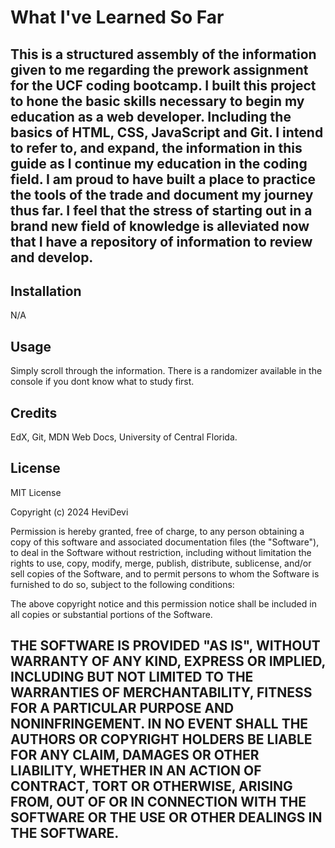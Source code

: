 # What I've Learned So Far

## This is a structured assembly of the information given to me regarding the prework assignment for the UCF coding bootcamp. I built this project to hone the basic skills necessary to begin my education as a web developer. Including the basics of HTML, CSS, JavaScript and Git. I intend to refer to, and expand, the information in this guide as I continue my education in the coding field. I am proud to have built a place to practice the tools of the trade and document my journey thus far. I feel that the stress of starting out in a brand new field of knowledge is alleviated now that I have a repository of information to review and develop. 

## Installation

N/A

## Usage

Simply scroll through the information. There is a randomizer available in the console if you dont know what to study first. 


## Credits

EdX, Git, MDN Web Docs, University of Central Florida.

## License

MIT License

Copyright (c) 2024 HeviDevi

Permission is hereby granted, free of charge, to any person obtaining a copy
of this software and associated documentation files (the "Software"), to deal
in the Software without restriction, including without limitation the rights
to use, copy, modify, merge, publish, distribute, sublicense, and/or sell
copies of the Software, and to permit persons to whom the Software is
furnished to do so, subject to the following conditions:

The above copyright notice and this permission notice shall be included in all
copies or substantial portions of the Software.

THE SOFTWARE IS PROVIDED "AS IS", WITHOUT WARRANTY OF ANY KIND, EXPRESS OR
IMPLIED, INCLUDING BUT NOT LIMITED TO THE WARRANTIES OF MERCHANTABILITY,
FITNESS FOR A PARTICULAR PURPOSE AND NONINFRINGEMENT. IN NO EVENT SHALL THE
AUTHORS OR COPYRIGHT HOLDERS BE LIABLE FOR ANY CLAIM, DAMAGES OR OTHER
LIABILITY, WHETHER IN AN ACTION OF CONTRACT, TORT OR OTHERWISE, ARISING FROM,
OUT OF OR IN CONNECTION WITH THE SOFTWARE OR THE USE OR OTHER DEALINGS IN THE
SOFTWARE.
---